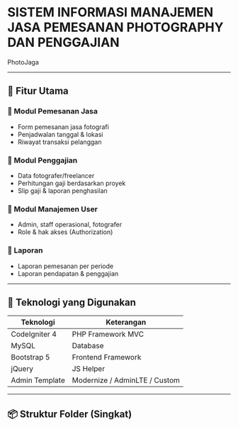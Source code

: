 # SISTEM INFORMASI MANAJEMEN JASA PEMESANAN PHOTOGRAPHY DAN PENGGAJIAN

PhotoJaga

---

## 📌 Fitur Utama

### 🔸 Modul Pemesanan Jasa

- Form pemesanan jasa fotografi
- Penjadwalan tanggal & lokasi
- Riwayat transaksi pelanggan

### 🔸 Modul Penggajian

- Data fotografer/freelancer
- Perhitungan gaji berdasarkan proyek
- Slip gaji & laporan penghasilan

### 🔸 Modul Manajemen User

- Admin, staff operasional, fotografer
- Role & hak akses (Authorization)

### 🔸 Laporan

- Laporan pemesanan per periode
- Laporan pendapatan & penggajian

---

## 🧰 Teknologi yang Digunakan

| Teknologi      | Keterangan                    |
| -------------- | ----------------------------- |
| CodeIgniter 4  | PHP Framework MVC             |
| MySQL          | Database                      |
| Bootstrap 5    | Frontend Framework            |
| jQuery         | JS Helper                     |
| Admin Template | Modernize / AdminLTE / Custom |

---

## 📦 Struktur Folder (Singkat)
